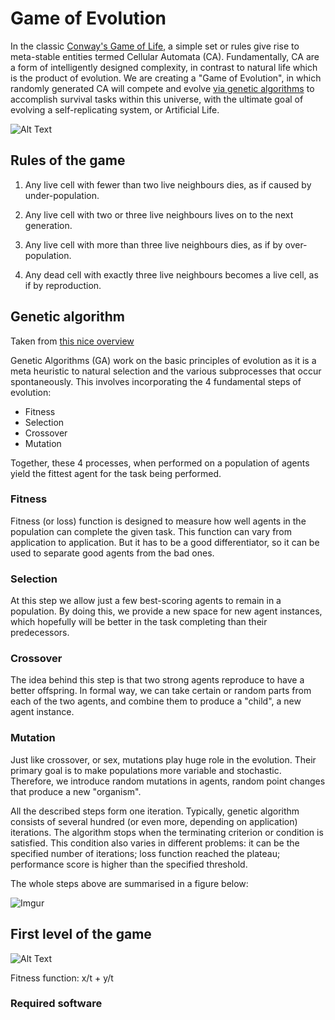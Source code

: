# Game of Evolution

In the classic [Conway's Game of Life](https://en.wikipedia.org/wiki/Game_of_Life), a simple set or rules give rise to meta-stable entities termed Cellular Automata (CA). Fundamentally, CA are a form of intelligently designed  complexity, in contrast to natural life which is the product of  evolution. We are creating a "Game of Evolution", in which randomly  generated CA will compete and evolve [via genetic algorithms](https://www.youtube.com/watch?v=qv6UVOQ0F44) to accomplish survival tasks within this universe, with the ultimate  goal of evolving a self-replicating system, or Artificial Life.

![Alt Text](https://matthewdharriscom.files.wordpress.com/2016/02/gol1b.gif)

## Rules of the game

1. Any live cell with fewer than two live neighbours dies, as if caused by under-population.

2. Any live cell with two or three live neighbours lives on to the next generation.

3. Any live cell with more than three live neighbours dies, as if by over-population.

4. Any dead cell with exactly three live neighbours becomes a live cell, as if by reproduction.

   

## Genetic algorithm

Taken from [this nice overview](https://medium.com/sigmoid/https-medium-com-rishabh-anand-on-the-origin-of-genetic-algorithms-fc927d2e11e0)

Genetic Algorithms (GA) work on the basic principles of evolution as it is a  meta heuristic to natural selection and the various subprocesses that  occur spontaneously. This involves incorporating the 4 fundamental steps of evolution:

- Fitness
- Selection
- Crossover
- Mutation

Together, these 4 processes, when performed on a population of agents yield the fittest agent for the task being performed.

### Fitness

Fitness (or loss) function is designed to measure how well agents in the population can complete the given task. This function can vary from application to application. But it has to be a good differentiator, so it can be used to separate good agents from the bad ones.

### Selection

At this step we allow just a few best-scoring agents to remain in a population. By doing this, we provide a new space for new agent instances, which hopefully will be better in the task completing than their predecessors.

### Crossover

The idea behind this step is that two strong agents reproduce to have a better offspring. In formal way, we can take certain or random parts from each of the two agents, and combine them to produce a "child", a new agent instance. 

### Mutation

Just like crossover, or sex, mutations play huge role in the evolution. Their primary goal is to make populations more variable and stochastic. Therefore, we introduce random mutations in agents, random point changes that produce a new "organism". 

All the described steps form one iteration. Typically, genetic algorithm consists of several hundred (or even more, depending on application) iterations. The algorithm stops when the terminating criterion or condition is satisfied. This condition also varies in different problems: it can be the specified number of iterations; loss function reached the plateau; performance score is higher than the specified threshold. 

The whole steps above are summarised in a figure below:

![Imgur](https://i.imgur.com/RpyBHJD.png)



## First level of the game



![Alt Text](https://i.imgur.com/qVyIWmK.gif)



Fitness function: x/t + y/t

### Required software




